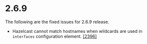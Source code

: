 

# 2.6.9

The following are the fixed issues for 2.6.9 release.

- Hazelcast cannot match hostnames when wildcards are used in `interfaces` configuration element. <a href="https://github.com/hazelcast/hazelcast/issues/2396" target="_blank">[2396]</a>


